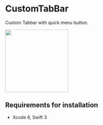 # CustomTabBar

Custom Tabbar with quick menu button. 

<img src="gifs/tabbar.gif" width="200">

## **Requirements for installation**
- Xcode 8, Swift 3
<br><br>
